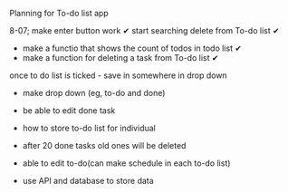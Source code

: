 Planning for To-do list app

8-07; make enter button work  ✔︎
        start searching delete from To-do list ✔︎
- make a functio that shows the count of todos in todo list  ✔︎
- make a function for deleting a task from To-do list  ✔︎

once to do list is ticked - save in somewhere in drop down 

- make drop down (eg, to-do and done)

- be able to edit done task 

- how to store to-do list for individual

- after 20 done tasks old ones will be deleted

- able to edit to-do(can make schedule in each to-do list)

- use API and database to store data